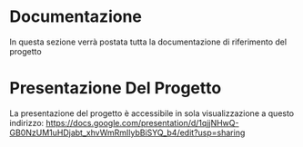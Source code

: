 Documentazione
================

In questa sezione verrà postata tutta la documentazione di riferimento del progetto


Presentazione Del Progetto
=================

La presentazione del progetto è accessibile in sola visualizzazione a questo indirizzo:
https://docs.google.com/presentation/d/1qjjNHwQ-GB0NzUM1uHDjabt_xhvWmRmIlybBiSYQ_b4/edit?usp=sharing
